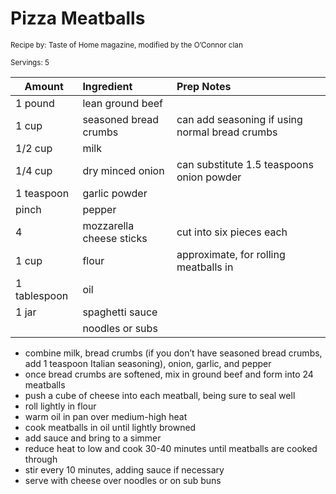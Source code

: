 # Pizza Meatballs

<small>Recipe by: Taste of Home magazine, modified by the O’Connor clan</small>

<small>Servings: 5</small>

| Amount       | Ingredient               | Prep Notes                                     |
| ------------ | :----------------------- | :--------------------------------------------- |
| 1 pound      | lean ground beef         |                                                |
| 1 cup        | seasoned bread crumbs    | can add seasoning if using normal bread crumbs |
| 1/2 cup      | milk                     |                                                |
| 1/4 cup      | dry minced onion         | can substitute 1.5 teaspoons onion powder      |
| 1 teaspoon   | garlic powder            |                                                |
| pinch        | pepper                   |                                                |
| 4            | mozzarella cheese sticks | cut into six pieces each                       |
| 1 cup        | flour                    | approximate, for rolling meatballs in          |
| 1 tablespoon | oil                      |                                                |
| 1 jar        | spaghetti sauce          |                                                |
|              | noodles or subs          |                                                |

- combine milk, bread crumbs (if you don’t have seasoned bread crumbs, add 1 teaspoon Italian seasoning), onion, garlic, and pepper
- once bread crumbs are softened, mix in ground beef and form into 24 meatballs
- push a cube of cheese into each meatball, being sure to seal well
- roll lightly in flour
- warm oil in pan over medium-high heat
- cook meatballs in oil until lightly browned
- add sauce and bring to a simmer
- reduce heat to low and cook 30-40 minutes until meatballs are cooked through
- stir every 10 minutes, adding sauce if necessary
- serve with cheese over noodles or on sub buns
